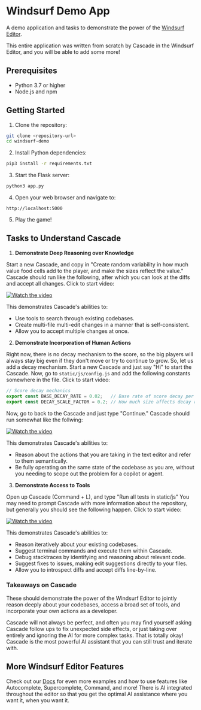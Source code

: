 # Windsurf Demo App

A demo application and tasks to demonstrate the power of the [Windsurf Editor](https://windsurf.ai/).

This entire application was written from scratch by Cascade in the Windsurf Editor, and you will be able to add some more!

## Prerequisites

- Python 3.7 or higher
- Node.js and npm

## Getting Started

1. Clone the repository:
```bash
git clone <repository-url>
cd windsurf-demo
```

2. Install Python dependencies:
```bash
pip3 install -r requirements.txt
```

3. Start the Flask server:
```bash
python3 app.py
```

4. Open your web browser and navigate to:
```
http://localhost:5000
```

5. Play the game!


## Tasks to Understand Cascade

1. **Demonstrate Deep Reasoning over Knowledge**

Start a new Cascade, and copy in "Create random variability in how much value food cells add to the player, and make the sizes reflect the value." Cascade should run like the following, after which you can look at the diffs and accept all changes. Click to start video:

[![Watch the video](https://img.youtube.com/vi/dsB3hHz-Nfw/maxresdefault.jpg)](https://youtu.be/dsB3hHz-Nfw)

This demonstrates Cascade's abilities to:
- Use tools to search through existing codebases.
- Create multi-file multi-edit changes in a manner that is self-consistent.
- Allow you to accept multiple changes at once.

2. **Demonstrate Incorporation of Human Actions**

Right now, there is no decay mechanism to the score, so the big players will always stay big even if they don't move or try to continue to grow. So, let us add a decay mechanism. Start a new Cascade and just say "Hi" to start the Cascade. Now, go to `static/js/config.js` and add the following constants somewhere in the file. Click to start video:

```js
// Score decay mechanics
export const BASE_DECAY_RATE = 0.02;   // Base rate of score decay per second
export const DECAY_SCALE_FACTOR = 0.2; // How much size affects decay rate
``` 

Now, go to back to the Cascade and just type "Continue." Cascade should run somewhat like the follwing:

[![Watch the video](https://img.youtube.com/vi/aHrUPrO0Pxk/maxresdefault.jpg)](https://youtu.be/aHrUPrO0Pxk)

This demonstrates Cascade's abilities to:
- Reason about the actions that you are taking in the text editor and refer to them semantically.
- Be fully operating on the same state of the codebase as you are, without you needing to scope out the problem for a copilot or agent.

3. **Demonstrate Access to Tools**

Open up Cascade (Command + L), and type "Run all tests in static/js" You may need to prompt Cascade with more information about the repository, but generally you should see the following happen. Click to start video:

[![Watch the video](https://img.youtube.com/vi/Cq0HJ6y-nh8/maxresdefault.jpg)](https://youtu.be/Cq0HJ6y-nh8)

This demonstrates Cascade's abilities to: 
- Reason iteratively about your existing codebases.
- Suggest terminal commands and execute them within Cascade.
- Debug stacktraces by identifying and reasoning about relevant code.
- Suggest fixes to issues, making edit suggestions directly to your files.
- Allow you to introspect diffs and accept diffs line-by-line.


### Takeaways on Cascade

These should demonstrate the power of the Windsurf Editor to jointly reason deeply about your codebases, access a broad set of tools, and incorporate your own actions as a developer. 

Cascade will not always be perfect, and often you may find yourself asking Cascade follow ups to fix unexpected side effects, or just taking over entirely and ignoring the AI for more complex tasks. That is totally okay! Cascade is the most powerful AI assistant that you can still trust and iterate with.

## More Windsurf Editor Features

Check out our [Docs](https://docs.codeium.com) for even more examples and how to use features like Autocomplete, Supercomplete, Command, and more! There is AI integrated throughout the editor so that you get the optimal AI assistance where you want it, when you want it.
